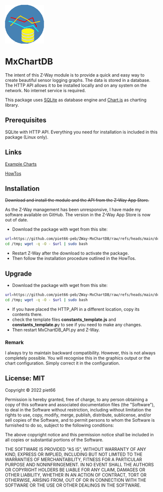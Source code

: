 
[![](MxChartDB/htdocs/icon.png)](https://github.com/piet66-peb?tab=repositories)

# MxChartDB

The intent of this Z-Way module is to provide a quick and easy way to create
beautiful sensor logging graphs.  The data is stored in a database. The HTTP 
API allows it to be installed locally and on any system on the network. 
No internet service is required.

This package uses [SQLite](https://www.sqlite.org) as database engine and 
[Chart.js](https://www.chartjs.org/) as charting library.

## Prerequisites

SQLite with HTTP API. 
Everything you need for installation is included in this package (Linux only).

## Links

[Example Charts](https://rawcdn.githack.com/piet66-peb/ZWay-MxChartDB/30e03ce/html/examples_img.htmlhttps://rawcdn.githack.com/piet66-peb/ZWay-MxChartDB/30e03ce/html/examples_img.html)

[HowTos](https://rawcdn.githack.com/piet66-peb/ZWay-MxChartDB/30e03ce/html/howtos.html)

## Installation

<del>Download and install the module and the API from the Z-Way App Store.
</del>

As the Z-Way management has been unresponsive, I have made my software 
available on GitHub. The version in the Z-Way App Store is now out of date.

- Download the package with wget from this site:
```sh
url=https://github.com/piet66-peb/ZWay-MxChartDB/raw/refs/heads/main/download_MxChartDB.bash
cd /tmp; wget -q -O - $url | sudo bash

```
- Restart Z-Way after the download to activate the package. 
- Then follow the installation procedure outlined in the HowTos.

## Upgrade

- Download the package with wget from this site:
```sh
url=https://github.com/piet66-peb/ZWay-MxChartDB/raw/refs/heads/main/download_MxChartDB.bash
cd /tmp; wget -q -O - $url | sudo bash

```
- If you have placed the HTTP_API in a different location, copy its contents there. 
- check the template files **constants_template.js** and **constants_template\.p**y
to see if you need to make any changes.
- Then restart MxChartDB_API.py and Z-Way.

### Remark

I always try to maintain backward compatibility. However, this is not 
always completely possible. You will recognise this in the graphics output 
or the chart configuration.  Simply correct it in the configuration.

## License: MIT

Copyright © 2022 piet66

Permission is hereby granted, free of charge, to any person obtaining a copy 
of this software and associated documentation files (the "Software"), to deal 
in the Software without restriction, including without limitation the rights 
to use, copy, modify, merge, publish, distribute, sublicense, and/or sell 
copies of the Software, and to permit persons to whom the Software is furnished 
to do so, subject to the following conditions:

The above copyright notice and this permission notice shall be included in all 
copies or substantial portions of the Software.

THE SOFTWARE IS PROVIDED "AS IS", WITHOUT WARRANTY OF ANY KIND, EXPRESS OR 
IMPLIED, INCLUDING BUT NOT LIMITED TO THE WARRANTIES OF MERCHANTABILITY, 
FITNESS FOR A PARTICULAR PURPOSE AND NONINFRINGEMENT. IN NO EVENT SHALL 
THE AUTHORS OR COPYRIGHT HOLDERS BE LIABLE FOR ANY CLAIM, DAMAGES OR OTHER 
LIABILITY, WHETHER IN AN ACTION OF CONTRACT, TORT OR OTHERWISE, ARISING FROM, 
OUT OF OR IN CONNECTION WITH THE SOFTWARE OR THE USE OR OTHER DEALINGS IN THE 
SOFTWARE.

